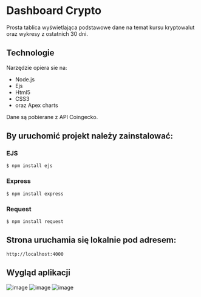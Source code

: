 # Dashboard Crypto

Prosta tablica wyświetlająca podstawowe dane na temat kursu kryptowalut oraz wykresy z ostatnich 30 dni.

## Technologie 
Narzędzie opiera sie na:
* Node.js
* Ejs
* Html5
* CSS3
* oraz Apex charts

Dane są pobierane z API Coingecko. 

## By uruchomić projekt należy zainstalować:

### EJS
``` $ npm install ejs ```
### Express
``` $ npm install express ```
### Request
``` $ npm install request ```

## Strona uruchamia się lokalnie pod adresem:
``` http://localhost:4000 ```

## Wygląd aplikacji

![image](https://user-images.githubusercontent.com/78262799/174300569-5ebd7864-b7ac-45f5-b404-4b8755a22e99.png)
![image](https://user-images.githubusercontent.com/78262799/174300812-b21f930b-5e59-4df0-aa59-78e618466ab0.png)
![image](https://user-images.githubusercontent.com/78262799/174300760-68335672-c639-4cf0-8460-825453e1d4f8.png)

